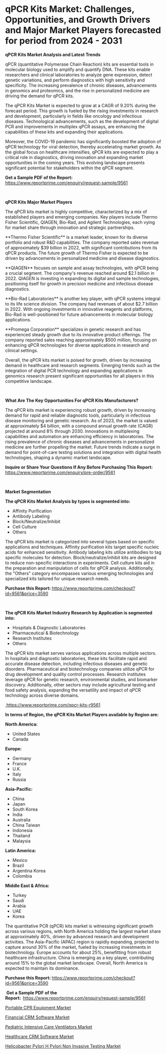 <p><h1>qPCR Kits Market: Challenges, Opportunities, and Growth Drivers and Major Market Players forecasted for period from 2024 - 2031</h1></p><p><strong>qPCR Kits Market Analysis and Latest Trends</strong></p>
<p><p>qPCR (quantitative Polymerase Chain Reaction) kits are essential tools in molecular biology used to amplify and quantify DNA. These kits enable researchers and clinical laboratories to analyze gene expression, detect genetic variations, and perform diagnostics with high sensitivity and specificity. The increasing prevalence of chronic diseases, advancements in genomics and proteomics, and the rise in personalized medicine are driving the demand for qPCR kits.</p><p>The qPCR Kits Market is expected to grow at a CAGR of 9.20% during the forecast period. This growth is fueled by the rising investments in research and development, particularly in fields like oncology and infectious diseases. Technological advancements, such as the development of digital PCR and improvements in multiplex qPCR assays, are enhancing the capabilities of these kits and expanding their applications. </p><p>Moreover, the COVID-19 pandemic has significantly boosted the adoption of qPCR technology for viral detection, thereby accelerating market growth. As the global focus on healthcare intensifies, qPCR kits are expected to play a critical role in diagnostics, driving innovation and expanding market opportunities in the coming years. This evolving landscape presents significant potential for stakeholders within the qPCR segment.</p></p>
<p><strong>Get a Sample PDF of the Report:&nbsp;</strong> <a href="https://www.reportprime.com/enquiry/request-sample/9561?utm_campaign=13&utm_medium=2&utm_source=Github&utm_content=ia&utm_term=02102024&utm_id=qpcr-kits">https://www.reportprime.com/enquiry/request-sample/9561</a></p>
<p>&nbsp;</p>
<p><strong>qPCR Kits Major Market Players</strong></p>
<p><p>The qPCR kits market is highly competitive, characterized by a mix of established players and emerging companies. Key players include Thermo Fisher Scientific, QIAGEN, Bio-Rad, and Agilent Technologies, each vying for market share through innovation and strategic partnerships.</p><p>**Thermo Fisher Scientific** is a market leader, known for its diverse portfolio and robust R&D capabilities. The company reported sales revenue of approximately $39 billion in 2022, with significant contributions from its qPCR products. The future growth of Thermo Fisher is expected to be driven by advancements in personalized medicine and disease diagnostics.</p><p>**QIAGEN** focuses on sample and assay technologies, with qPCR being a crucial segment. The company's revenue reached around $2.1 billion in 2022. QIAGEN is investing in expanding its digital and sample technologies, positioning itself for growth in precision medicine and infectious disease diagnostics.</p><p>**Bio-Rad Laboratories** is another key player, with qPCR systems integral to its life science division. The company had revenues of about $2.7 billion in 2022. With ongoing investments in innovative reagents and platforms, Bio-Rad is well-positioned for future advancements in molecular biology applications.</p><p>**Promega Corporation** specializes in genetic research and has experienced steady growth due to its innovative product offerings. The company reported sales reaching approximately $500 million, focusing on enhancing qPCR technologies for diverse applications in research and clinical settings.</p><p>Overall, the qPCR kits market is poised for growth, driven by increasing demand in healthcare and research segments. Emerging trends such as the integration of digital PCR technology and expanding applications in genomics research present significant opportunities for all players in this competitive landscape.</p></p>
<p>&nbsp;</p>
<p><strong>What Are The Key Opportunities For qPCR Kits Manufacturers?</strong></p>
<p><p>The qPCR kits market is experiencing robust growth, driven by increasing demand for rapid and reliable diagnostic tools, particularly in infectious disease monitoring and genetic research. As of 2023, the market is valued at approximately $4 billion, with a compound annual growth rate (CAGR) projected at around 8% through 2030. Innovations in multiplexing capabilities and automation are enhancing efficiency in laboratories. The rising prevalence of chronic diseases and advancements in personalized medicine are further propelling the market. Future trends indicate a surge in demand for point-of-care testing solutions and integration with digital health technologies, shaping a dynamic market landscape.</p></p>
<p><strong>Inquire or Share Your Questions If Any Before Purchasing This Report:</strong> <a href="https://www.reportprime.com/enquiry/pre-order/9561?utm_campaign=13&utm_medium=2&utm_source=Github&utm_content=ia&utm_term=02102024&utm_id=qpcr-kits">https://www.reportprime.com/enquiry/pre-order/9561</a></p>
<p>&nbsp;</p>
<p><strong>Market Segmentation</strong></p>
<p><strong>The qPCR Kits Market Analysis by types is segmented into:</strong></p>
<p><ul><li>Affinity Purification</li><li>Antibody Labeling</li><li>Block/Neutralize/Inhibit</li><li>Cell Culture</li><li>Others</li></ul></p>
<p><p>The qPCR kits market is categorized into several types based on specific applications and techniques. Affinity purification kits target specific nucleic acids for enhanced sensitivity. Antibody labeling kits utilize antibodies to tag specific molecules for detection. Block/neutralize/inhibit kits are designed to reduce non-specific interactions in experiments. Cell culture kits aid in the preparation and manipulation of cells for qPCR analysis. Additionally, the "Others" category encompasses various emerging technologies and specialized kits tailored for unique research needs.</p></p>
<p><strong>Purchase this Report:&nbsp;</strong><a href="https://www.reportprime.com/checkout?id=9561&price=3590&utm_campaign=13&utm_medium=2&utm_source=Github&utm_content=ia&utm_term=02102024&utm_id=qpcr-kits">https://www.reportprime.com/checkout?id=9561&price=3590</a></p>
<p>&nbsp;</p>
<p><strong>The qPCR Kits Market Industry Research by Application is segmented into:</strong></p>
<p><ul><li>Hospitals & Diagnostic Laboratories</li><li>Pharmaceutical & Biotechnology</li><li>Research Institutes</li><li>Others</li></ul></p>
<p><p>The qPCR kits market serves various applications across multiple sectors. In hospitals and diagnostic laboratories, these kits facilitate rapid and accurate disease detection, including infectious diseases and genetic disorders. Pharmaceutical and biotechnology companies utilize qPCR for drug development and quality control processes. Research institutes leverage qPCR for genetic research, environmental studies, and biomarker discovery. Additionally, other sectors may include agricultural testing and food safety analysis, expanding the versatility and impact of qPCR technology across diverse domains.</p></p>
<p><a href="https://www.reportprime.com/qpcr-kits-r9561?utm_campaign=13&utm_medium=2&utm_source=Github&utm_content=ia&utm_term=02102024&utm_id=qpcr-kits">&nbsp;https://www.reportprime.com/qpcr-kits-r9561</a></p>
<p><strong>In terms of Region, the qPCR Kits Market Players available by Region are:</strong></p>
<p>
    <p> <strong> North America: </strong>
        <ul>
            <li>United States</li>
            <li>Canada</li>
        </ul>
        </p> 
    <p> <strong> Europe: </strong>
        <ul>
            <li>Germany</li>
            <li>France</li>
            <li>U.K.</li>
            <li>Italy</li>
            <li>Russia</li>
        </ul>
        </p> 
    <p> <strong> Asia-Pacific: </strong>
        <ul>
            <li>China</li>
            <li>Japan</li>
            <li>South Korea</li>
            <li>India</li>
            <li>Australia</li>
            <li>China Taiwan</li>
            <li>Indonesia</li>
            <li>Thailand</li>
            <li>Malaysia</li>
        </ul>
        </p> 
    <p> <strong> Latin America: </strong>
        <ul>
            <li>Mexico</li>
            <li>Brazil</li>
            <li>Argentina Korea</li>
            <li>Colombia</li>
        </ul>
        </p> 
    <p> <strong> Middle East & Africa: </strong>
        <ul>
            <li>Turkey</li>
            <li>Saudi</li>
            <li>Arabia</li>
            <li>UAE</li>
            <li>Korea</li>
        </ul>
    </p>
    </p>
<p><p>The quantitative PCR (qPCR) kits market is witnessing significant growth across various regions, with North America holding the largest market share at approximately 40%, driven by advanced research and development activities. The Asia-Pacific (APAC) region is rapidly expanding, projected to capture around 30% of the market, fueled by increasing investments in biotechnology. Europe accounts for about 25%, benefitting from robust healthcare infrastructure. China is emerging as a key player, contributing around 15% to the global market landscape. Overall, North America is expected to maintain its dominance.</p></p>
<p><strong>Purchase this Report: </strong><a href="https://www.reportprime.com/checkout?id=9561&price=3590&utm_campaign=13&utm_medium=2&utm_source=Github&utm_content=ia&utm_term=02102024&utm_id=qpcr-kits">https://www.reportprime.com/checkout?id=9561&price=3590</a></p>
<p>&nbsp;<strong>Get a Sample PDF of the Report:&nbsp;&nbsp;</strong><a href="https://www.reportprime.com/enquiry/request-sample/9561?utm_campaign=13&utm_medium=2&utm_source=Github&utm_content=ia&utm_term=02102024&utm_id=qpcr-kits">https://www.reportprime.com/enquiry/request-sample/9561</a></p>
<p><strong></strong></p>
<p><p><a href="https://github.com/MarciaRunte/Market-Research-Report-List-1/blob/main/portable-cpr-equipment-market.md?utm_campaign=13&utm_medium=2&utm_source=Github&utm_content=ia&utm_term=02102024&utm_id=qpcr-kits">Portable CPR Equipment Market</a></p><p><a href="https://www.linkedin.com/pulse/unveiling-market-trends-global-financial-crm-software-growth-4n4bf?utm_campaign=13&utm_medium=2&utm_source=Github&utm_content=ia&utm_term=02102024&utm_id=qpcr-kits">Financial CRM Software Market</a></p><p><a href="https://github.com/MariaWashington76/Market-Research-Report-List-1/blob/main/pediatric-intensive-care-ventilators-market.md?utm_campaign=13&utm_medium=2&utm_source=Github&utm_content=ia&utm_term=02102024&utm_id=qpcr-kits">Pediatric Intensive Care Ventilators Market</a></p><p><a href="https://www.linkedin.com/pulse/insights-healthcare-crm-software-market-players-size-geographical-qw1df?utm_campaign=13&utm_medium=2&utm_source=Github&utm_content=ia&utm_term=02102024&utm_id=qpcr-kits">Healthcare CRM Software Market</a></p><p><a href="https://issuu.com/reportprime-2/docs/helicobacter-pylori-h-pylori-non-in_11ce67949838b3?utm_campaign=13&utm_medium=2&utm_source=Github&utm_content=ia&utm_term=02102024&utm_id=qpcr-kits">Helicobacter Pylori H Pylori Non Invasive Testing Market</a></p></p>